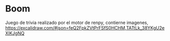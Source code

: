 # Boom
Juego de trivia realizado por el motor de renpy, contierne imagenes,
https://excalidraw.com/#json=feQ2FpkZVtPrFSfS0HCHM,TATtLk_38YKgU2eXlKJgNQ
